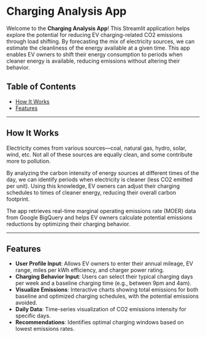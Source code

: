 # Charging Analysis App

Welcome to the **Charging Analysis App**! This Streamlit application helps explore the potential for reducing EV charging-related CO2 emissions through load shifting. By forecasting the mix of electricity sources, we can estimate the cleanliness of the energy available at a given time. This app enables EV owners to shift their energy consumption to periods when cleaner energy is available, reducing emissions without altering their behavior.

## Table of Contents
- [How It Works](#how-it-works)
- [Features](#features)


---

## How It Works

Electricity comes from various sources—coal, natural gas, hydro, solar, wind, etc. Not all of these sources are equally clean, and some contribute more to pollution. 

By analyzing the carbon intensity of energy sources at different times of the day, we can identify periods when electricity is cleaner (less CO2 emitted per unit). Using this knowledge, EV owners can adjust their charging schedules to times of cleaner energy, reducing their overall carbon footprint.

The app retrieves real-time marginal operating emissions rate (MOER) data from Google BigQuery and helps EV owners calculate potential emissions reductions by optimizing their charging behavior.

---

## Features

- **User Profile Input**: Allows EV owners to enter their annual mileage, EV range, miles per kWh efficiency, and charger power rating.
- **Charging Behavior Input**: Users can select their typical charging days per week and a baseline charging time (e.g., between 9pm and 4am).
- **Visualize Emissions**: Interactive charts showing total emissions for both baseline and optimized charging schedules, with the potential emissions avoided.
- **Daily Data**: Time-series visualization of CO2 emissions intensity for specific days.
- **Recommendations**: Identifies optimal charging windows based on lowest emissions rates.
